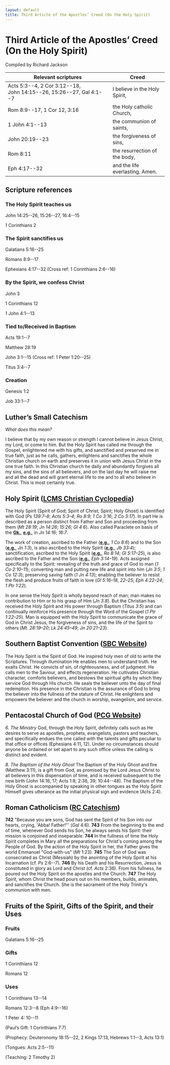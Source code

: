 ```yaml
---
layout: default
title: Third Article of the Apostles’ Creed (On the Holy Spirit)
---
```


Third Article of the Apostles’ Creed (On the Holy Spirit)
=========================================================

Compiled by Richard Jackson

| Relevant scriptures | Creed |
| ------------------- | ----- |
| Acts&nbsp;5:3--4, 2&nbsp;Cor&nbsp;3:12--18, John&nbsp;14:15--26, 15:26--27, Gal&nbsp;4:1--7 | I believe in the Holy Spirit, |
| Rom&nbsp;8:9--17, 1&nbsp;Cor&nbsp;12, 3:16 | the Holy catholic Church,
| 1&nbsp;John&nbsp;4:1--13 | the communion of saints, |
| John&nbsp;20:19--23 | the forgiveness of sins, |
| Rom&nbsp;8:11 | the resurrection of the body, |
| Eph&nbsp;4:17--32 | and the life everlasting. Amen. |

Scripture references
--------------------

### The Holy Spirit teaches us

John 14:25--26, 15:26--27, 16:4--15

1 Corinthians 2

### The Spirit sanctifies us

Galatians 5:16--25

Romans 8:9--17

Ephesians 4:17--32 (Cross ref: 1 Corinthians 2:6--16)

### By the Spirit, we confess Christ

John 3

1 Corinthians 12

1 John 4:1--13

### Tied to/Received in Baptism

Acts 19:1--7

Matthew 28:19

John 3:1--15 (Cross ref: 1 Peter 1:20--25)

Titus 3:4--7

### Creation

Genesis 1:2

Job 33:1--7

Luther’s Small Catechism
------------------------

*What does this mean?*

I believe that by my own reason or strength I cannot believe in Jesus
Christ, my Lord, or come to him. But the Holy Spirit has called me
through the Gospel, enlightened me with his gifts, and sanctified and
preserved me in true faith, just as he calls, gathers, enlightens and
sanctifies the whole Christian church on earth and preserves it in union
with Jesus Christ in the one true faith. In this Christian church he
daily and abundantly forgives all my sins, and the sins of all
believers, and on the last day he will raise me and all the dead and
will grant eternal life to me and to all who believe in Christ. This is
most certainly true.

Holy Spirit ([LCMS Christian Cyclopedia](http://cyclopedia.lcms.org/display.asp?t1=H&word=HOLYSPIRIT))
------------------------------------------------------------------------------------------------------

The Holy Spirit (Spirit of God; Spirit of Christ; Spirit; Holy Ghost) is
identified with God (*Ps 139:7–8*; *Acts 5:3–4*; *Ro 8:9*; *1 Co 3:16*;
*2 Co 3:17*). In part He is described as a person distinct from Father
and Son and proceeding from them (*Mt 28:19*; *Jn 14:26*; *15:26*; *Gl
4:6*). Also called Paraclete on basis of the
[**Gk.**](http://cyclopedia.lcms.org/abbrev.asp?abbrev=ABBR.GK),
[**e.g.**](http://cyclopedia.lcms.org/abbrev.asp?abbrev=ABBR.EG), in *Jn
14:16*; *16:7*.

The work of creation, ascribed to the Father
([**e.g.**](http://cyclopedia.lcms.org/abbrev.asp?abbrev=ABBR.EG), *1 Co
8:6*) and to the Son
([**e.g.**](http://cyclopedia.lcms.org/abbrev.asp?abbrev=ABBR.EG), *Jn
1:3*), is also ascribed to the Holy Spirit
([**e.g.**](http://cyclopedia.lcms.org/abbrev.asp?abbrev=ABBR.EG), *Jb
33:4*); sanctification, ascribed to the Holy Spirit
([**e.g.**](http://cyclopedia.lcms.org/abbrev.asp?abbrev=ABBR.EG), *Ro
8:14*; *Gl 5:17–25*), is also ascribed to the Father and the Son
([**e.g.**](http://cyclopedia.lcms.org/abbrev.asp?abbrev=ABBR.EG), *Eph
3:14–19*). Acts assigned specifically to the Spirit: revealing of the
truth and grace of God to man (*1 Co 2:10–11*); converting man and
putting new life and spirit into him (*Jn 3:5*; *1 Co 12:3*); preserving
saving faith (*1 Jn 4:13*); enabling the believer to resist the flesh
and produce fruits of faith in love (*Gl 5:16–18*, *22–25*; *Eph
4:22–24*; *1 Ptr 1:22*).

In one sense the Holy Spirit is wholly beyond reach of man; man makes no
contribution to Him or to his grasp of Him (*Jn 3:8*). But the Christian
has received the Holy Spirit and His power through Baptism (*Titus 3:5*)
and can continually reinforce His presence through the Word of the
Gospel (*1 Ptr 1:22–25*). Man is equipped with the Holy Spirit to
communicate the grace of God in Christ Jesus, the forgiveness of sins,
and the life of the Spirit to others (*Mt. 28:19–20*; *Lk 24:45–49*; *Jn
20:21–23*).

Southern Baptist Convention ([SBC Website](http://www.sbc.net/bfm2000/bfm2000.asp))
-----------------------------------------------------------------------------------

The Holy Spirit is the Spirit of God. He inspired holy men of old to
write the Scriptures. Through illumination He enables men to understand
truth. He exalts Christ. He convicts of sin, of righteousness, and of
judgment. He calls men to the Saviour, and effects regeneration. He
cultivates Christian character, comforts believers, and bestows the
spiritual gifts by which they service God through His church. He seals
the believer unto the day of final redemption. His presence in the
Christian is the assurance of God to bring the believer into the
fullness of the stature of Christ. He enlightens and empowers the
believer and the church in worship, evangelism, and service.

Pentacostal Church of God ([PCG Website](http://www.pcg.org/beliefs))
---------------------------------------------------------------------

*6. The Ministry* God, through the Holy Spirit, definitely calls
such as He desires to serve as apostles, prophets, evangelists, pastors
and teachers, and specifically endues the one called with the talents
and gifts peculiar to that office or offices (Ephesians 4:11, 12). Under
no circumstances should anyone be ordained or set apart to any such
office unless the calling is distinct and evident.

*8. The Baptism of the Holy Ghost* The Baptism of the Holy Ghost and
fire (Matthew 3:11), is a gift from God, as promised by the Lord Jesus
Christ to all believers in this dispensation of time, and is received
subsequent to the new birth (John 14:16, 17; Acts 1:8; 2:38, 39;
10:44--48). The Baptism of the Holy Ghost is accompanied by speaking in
other tongues as the Holy Spirit Himself gives utterance as the initial
physical sign and evidence (Acts 2:4).

Roman Catholicism ([RC Catechism](http://www.vatican.va/archive/ccc_css/archive/catechism/p1s2c3a8.htm))
--------------------------------------------------------------------------------------------------------

**742** "Because you are sons, God has sent the Spirit of his Son into our
hearts, crying, 'Abba! Father!"' (*Gal* 4:6).  **743** From the beginning to
the end of time, whenever God sends his Son, he always sends his Spirit: their
mission is conjoined and inseparable. **744** In the fullness of time the Holy
Spirit completes in Mary all the preparations for Christ's coming among the
People of God. By the action of the Holy Spirit in her, the Father gives the
world Emmanuel "God-with-us" (*Mt* 1:23). **745** The Son of God was
consecrated as Christ (Messiah) by the anointing of the Holy Spirit at his
Incarnation (cf. *Ps* 2:6--7).  **746** By his Death and his Resurrection, Jesus
is constituted in glory as Lord and Christ (cf. *Acts* 2:36). From his
fullness, he poured out the Holy Spirit on the apostles and the Church.
**747** The Holy Spirit, whom Christ the head pours out on his members, builds,
animates, and sanctifies the Church. She is the sacrament of the Holy Trinity's
communion with men.

Fruits of the Spirit, Gifts of the Spirit, and their Uses
---------------------------------------------------------

### Fruits

Galatians 5:16--25

### Gifts

1 Corinthians 12

Romans 12

### Uses

1 Corinthians 13--14

Romans 12:3--8 (Eph 4:9--16)

1 Peter 4: 10--11

(Paul’s Gift: 1 Corinthians 7:7)

(Prophecy: Deuteronomy 18:15--22, 2 Kings 17:13, Hebrews 1:1--3, Acts
13:1)

(Tongues: Acts 2:5--11)

(Teaching: 2 Timothy 2)
